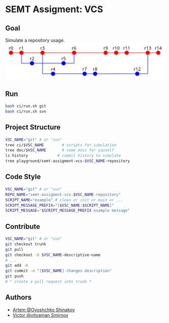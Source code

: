 # SEMT Assigment: VCS

## Goal

Simulate a repository usage.
![History](./doc/res/history.png)

## Run

```bash
bash ci/run.sh git
bash ci/run.sh svn
```

## Project Structure

```bash
VSC_NAME="git" # or "svn"
tree ci/$VSC_NAME        # scripts for simulation
tree doc/$VSC_NAME       # some docs for youself
ls history             # commit history to simulate
tree playground/semt-assigment-vcs-$VSC_NAME-repository
```

## Code Style

```bash
VSC_NAME="git" # or "svn"
REPO_NAME="semt-assigment-vcs-$VSC_NAME-repository"
SCRIPT_NAME="example" # clean or init or main or ...
SCRIPT_MESSAGE_PREFIX="[$VSC_NAME:$SCRIPT_NAME]"
SCRIPT_MESSAGE="$SCRIPT_MESSAGE_PREFIX example message"
```

## Contribute

```bash
VSC_NAME="git" # or "svn"
git checkout trunk
git pull
git checkout -b $VSC_NAME-descriptive-name
# ...
git add -A
git commit -m "[$VSC_NAME] changes description"
git push
# * create a pull request into trunk *
```

## Authors

- [Artem @Ovoshchko Shinakov](https://github.com/Ovoshchko)
- [Victor @vityaman Smirnov](https://github.com/vityaman)
